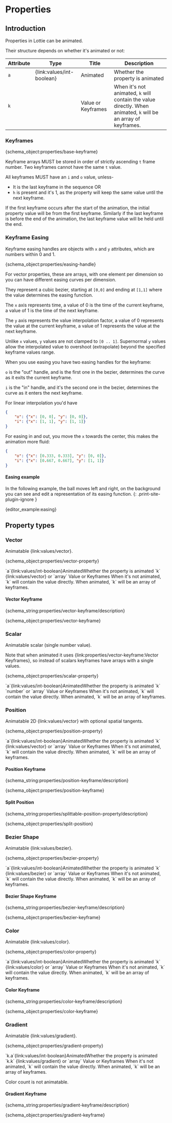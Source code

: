 # Properties

## Introduction

Properties in Lottie can be animated.

Their structure depends on whether it's animated or not:

| Attribute | Type | Title | Description |
|-----------|------|-------|-------------|
| `a`       | {link:values/int-boolean} | Animated | Whether the property is animated |
| `k`       | | Value or Keyframes | When it's not animated, `k` will contain the value directly. When animated, `k` will be an array of keyframes. |

<h3 id="base-keyframe">Keyframes</h3>

{schema_object:properties/base-keyframe}

Keyframe arrays MUST be stored in order of strictly ascending `t` frame number. Two keyframes cannot have the same `t` value.

All keyframes MUST have an `i` and `o` value, unless-

* It is the last keyframe in the sequence OR
* `h` is present and it's 1, as the property will keep the same value until the
next keyframe.

If the first keyframe occurs after the start of the animation, the initial property value will be from the first keyframe. Similarly if the last keyframe is before the end of the animation, the last keyframe value will be held until the end.

<h3 id="easing-handle">Keyframe Easing</h3>

Keyframe easing handles are objects with `x` and `y` attributes, which are numbers within 0 and 1.

{schema_object:properties/easing-handle}

For vector properties, these are arrays, with one element
per dimension so you can have different easing curves per dimension.

They represent a cubic bezier, starting at `[0,0]` and ending at `[1,1]` where
the value determines the easing function.

The `x` axis represents time, a value of 0 is the time of the current keyframe,
a value of 1 is the time of the next keyframe.

The `y` axis represents the value interpolation factor, a value of 0
represents the value at the current keyframe, a value of 1 represents the
value at the next keyframe.

Unlike `x` values, `y` values are not clamped to `[0 .. 1]`.  Supernormal `y`
values allow the interpolated value to overshoot (extrapolate) beyond the
specified keyframe values range.

When you use easing you have two easing handles for the keyframe:

`o` is the "out" handle, and is the first one in the bezier, determines the curve
as it exits the current keyframe.


`i` is the "in" handle, and it's the second one in the bezier, determines the curve
as it enters the next keyframe.


For linear interpolation you'd have

```json
{
    "o": {"x": [0, 0], "y": [0, 0]},
    "i": {"x": [1, 1], "y": [1, 1]}
}
```

For easing in and out, you move the `x` towards the center, this makes the animation more fluid:

```json
{
    "o": {"x": [0.333, 0.333], "y": [0, 0]},
    "i": {"x": [0.667, 0.667], "y": [1, 1]}
}
```

<h4 class="print-site-plugin-ignore">Easing example</h4>
In the following example, the ball moves left and right, on the background you can see and edit a representation of its easing function.
{: .print-site-plugin-ignore }

{editor_example:easing}


## Property types


<h3 id="vector-property">Vector</h3>

Animatable {link:values/vector}.

{schema_object:properties/vector-property}
<tr><td>`a`</td><td>{link:values/int-boolean}</td><td>Animated</td><td>Whether the property is animated</td></tr>
<tr><td>`k`</td>
<td>{link:values/vector} or `array`</td>
<td>Value or Keyframes</td>
<td>When it's not animated, `k` will contain the value directly. When animated, `k` will be an array of keyframes.</td>
</tr>


<h4 id="vector-keyframe">Vector Keyframe</h4>

{schema_string:properties/vector-keyframe/description}

{schema_object:properties/vector-keyframe}


<h3 id="scalar-property">Scalar</h3>

Animatable scalar (single number value).

Note that when animated it uses {link:properties/vector-keyframe:Vector Keyframes},
so instead of scalars keyframes have arrays with a single values.

{schema_object:properties/scalar-property}
<tr><td>`a`</td><td>{link:values/int-boolean}</td><td>Animated</td><td>Whether the property is animated</td></tr>
<tr><td>`k`</td>
<td>`number` or `array`</td>
<td>Value or Keyframes</td>
<td>When it's not animated, `k` will contain the value directly. When animated, `k` will be an array of keyframes.</td>
</tr>


<h3 id="position-property">Position</h3>

Animatable 2D {link:values/vector} with optional spatial tangents.

{schema_object:properties/position-property}
<tr><td>`a`</td><td>{link:values/int-boolean}</td><td>Animated</td><td>Whether the property is animated</td></tr>
<tr><td>`k`</td>
<td>{link:values/vector} or `array`</td>
<td>Value or Keyframes</td>
<td>When it's not animated, `k` will contain the value directly. When animated, `k` will be an array of keyframes.</td>
</tr>


<h4 id="position-keyframe">Position Keyframe</h4>

{schema_string:properties/position-keyframe/description}

{schema_object:properties/position-keyframe}

<div id="split-position"></div>
<h4 id="splittable-position-property">Split Position</h4>

{schema_string:properties/splittable-position-property/description}

{schema_object:properties/split-position}

<h3 id="bezier-property">Bezier Shape</h3>

Animatable {link:values/bezier}.

{schema_object:properties/bezier-property}
<tr><td>`a`</td><td>{link:values/int-boolean}</td><td>Animated</td><td>Whether the property is animated</td></tr>
<tr><td>`k`</td>
<td>{link:values/bezier} or `array`</td>
<td>Value or Keyframes</td>
<td>When it's not animated, `k` will contain the value directly. When animated, `k` will be an array of keyframes.</td>
</tr>


<h4 id="bezier-keyframe">Bezier Shape Keyframe</h4>

{schema_string:properties/bezier-keyframe/description}

{schema_object:properties/bezier-keyframe}

<h3 id="color-property">Color</h3>

Animatable {link:values/color}.

{schema_object:properties/color-property}
<tr><td>`a`</td><td>{link:values/int-boolean}</td><td>Animated</td><td>Whether the property is animated</td></tr>
<tr><td>`k`</td>
<td>{link:values/color} or `array`</td>
<td>Value or Keyframes</td>
<td>When it's not animated, `k` will contain the value directly. When animated, `k` will be an array of keyframes.</td>
</tr>


<h4 id="color-keyframe">Color Keyframe</h4>

{schema_string:properties/color-keyframe/description}

{schema_object:properties/color-keyframe}

<h3 id="gradient-property">Gradient</h3>

Animatable {link:values/gradient}.

{schema_object:properties/gradient-property}
<tr><td>`k.a`</td><td>{link:values/int-boolean}</td><td>Animated</td><td>Whether the property is animated</td></tr>
<tr><td>`k.k`</td>
<td>{link:values/gradient} or `array`</td>
<td>Value or Keyframes</td>
<td>When it's not animated, `k` will contain the value directly. When animated, `k` will be an array of keyframes.</td>
</tr>

Color count is not animatable.

<h4 id="gradient-keyframe">Gradient Keyframe</h4>

{schema_string:properties/gradient-keyframe/description}

{schema_object:properties/gradient-keyframe}
